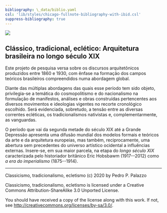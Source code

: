 ```yaml
---
bibliography: \_data/biblio.yaml
csl: 'lib/styles/chicago-fullnote-bibliography-with-ibid.csl'
suppress-bibliography: true
---
```


![](https://github.com/dmcpatrimonio/arqtrad/workflows/Jekyll%20site%20CI/badge.svg?branch=master)

Clássico, tradicional, eclético: Arquitetura brasileira no longo século XIX
---------------------------------------------------------------------------

Este projeto de pesquisa versa sobre os discursos arquitetônicos
produzidos entre 1860 e 1930, com ênfase na formação dos campos teóricos
brasileiros compreendidos numa abordagem global.

Diante das múltiplas abordagens das quais esse período tem sido objeto,
privilegia-se a temática do cosmopolitismo e do nacionalismo na
formulação de manifestos, análises e obras construídas pertencentes aos
diversos movimentos e ideologias vigentes no recorte cronológico
escolhido. Será evidenciada, sobretudo, a tensão entre as diversas
correntes ecléticas, os tradicionalismos nativistas e,
complementarmente, as vanguardas.

O período que vai da segunda metade do século XIX até a Grande Depressão
apresenta uma difusão mundial dos modelos formais e teóricos da arte e
da arquitetura europeias, mas também, reciprocamente, uma abertura sem
precedentes do universo artístico ocidental a influências externas.
Insere-se, em sua maior parcela, na etapa do *longo século XIX*
caracterizada pelo historiador britânico Eric Hobsbawm (1917--2012) como
*a era do imperialismo* (1875--1914).

------------------------------------------------------------------------

Classicismo, tradicionalismo, ecletismo (c) 2020 by Pedro P. Palazzo

Classicismo, tradicionalismo, ecletismo is licensed under a Creative
Commons Attribution-ShareAlike 3.0 Unported License.

You should have received a copy of the license along with this work. If
not, see <http://creativecommons.org/licenses/by-sa/3.0/>.
